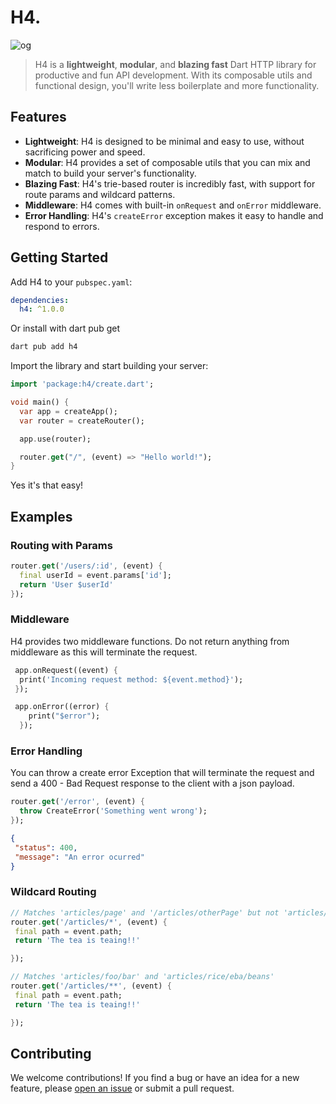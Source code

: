 # H4.

![og](https://assets.uploadfast.dev/banner2.png)

> H4 is a **lightweight**, **modular**, and **blazing fast** Dart HTTP library for productive and
> fun API development. With its composable utils and functional design, you'll write less
> boilerplate and more functionality.

## Features

- **Lightweight**: H4 is designed to be minimal and easy to use, without sacrificing power and
  speed.
- **Modular**: H4 provides a set of composable utils that you can mix and match to build your
  server's functionality.
- **Blazing Fast**: H4's trie-based router is incredibly fast, with support for route params and
  wildcard patterns.
- **Middleware**: H4 comes with built-in `onRequest` and `onError` middleware.
- **Error Handling**: H4's `createError` exception makes it easy to handle and respond to errors.

## Getting Started

Add H4 to your `pubspec.yaml`:

```yaml
dependencies:
  h4: ^1.0.0
```

Or install with dart pub get

```powershell
dart pub add h4
```

Import the library and start building your server:

```dart
import 'package:h4/create.dart';

void main() {
  var app = createApp();
  var router = createRouter();

  app.use(router);

  router.get("/", (event) => "Hello world!");
}
```

Yes it's that easy!

## Examples

### Routing with Params

```dart
router.get('/users/:id', (event) {
  final userId = event.params['id'];
  return 'User $userId'
});
```

### Middleware

H4 provides two middleware functions. Do not return anything from middleware as this will terminate
the request.

```dart
 app.onRequest((event) {
  print('Incoming request method: ${event.method}');
 });

 app.onError((error) {
    print("$error");
  });
```

### Error Handling

You can throw a create error Exception that will terminate the request and send a 400 - Bad Request
response to the client with a json payload.

```dart
router.get('/error', (event) {
  throw CreateError('Something went wrong');
});
```

```json
{
 "status": 400,
 "message": "An error ocurred"
}
```

### Wildcard Routing

```dart
// Matches 'articles/page' and '/articles/otherPage' but not 'articles/page/otherPage'
router.get('/articles/*', (event) {
 final path = event.path;
 return 'The tea is teaing!!'

});
```

```dart
// Matches 'articles/foo/bar' and 'articles/rice/eba/beans'
router.get('/articles/**', (event) {
 final path = event.path;
 return 'The tea is teaing!!'

});
```

## Contributing

We welcome contributions! If you find a bug or have an idea for a new feature, please
[open an issue](https://github.com/iyifr/h4/issues/new) or submit a pull request.
